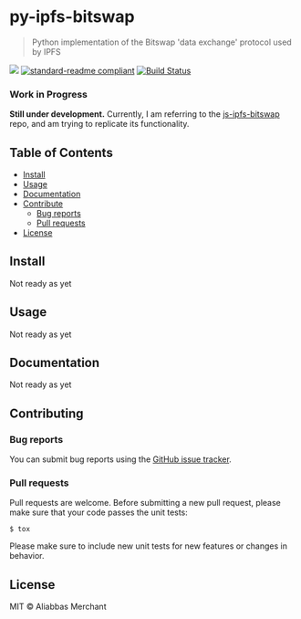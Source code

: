 # py-ipfs-bitswap
> Python implementation of the Bitswap 'data exchange' protocol used by IPFS 

[![](https://img.shields.io/badge/project-IPFS-blue.svg?style=flat-square)](https://ipfs.io/)
[![standard-readme compliant](https://img.shields.io/badge/standard--readme-OK-green.svg?style=flat-square)](https://github.com/RichardLitt/standard-readme)
[![Build Status](https://api.travis-ci.org/AliabbasMerchant/py-ipfs-bitswap.svg?branch=master)](https://travis-ci.com/AliabbasMerchant/py-ipfs-bitswap)


### Work in Progress
**Still under development.**
Currently, I am referring to the [js-ipfs-bitswap](https://github.com/ipfs/js-ipfs-bitswap) repo,
and am trying to replicate its functionality.   


## Table of Contents

- [Install](#install)
- [Usage](#usage)
- [Documentation](#documentation)
- [Contribute](#contributing)
  - [Bug reports](#bug-reports)
  - [Pull requests](#pull-requests)
- [License](#license)

## Install

Not ready as yet

## Usage

Not ready as yet

## Documentation

Not ready as yet

## Contributing

### Bug reports

You can submit bug reports using the [GitHub issue tracker](https://github.com/AliabbasMerchant/py-ipfs-bitswap/issues).

### Pull requests

Pull requests are welcome.  Before submitting a new pull request, please
make sure that your code passes the unit tests:

    $ tox

Please make sure to include new unit tests for new features or changes in
behavior.

## License
MIT © Aliabbas Merchant